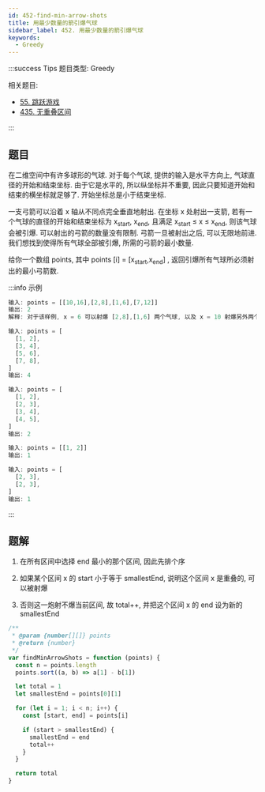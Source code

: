 ```yaml
---
id: 452-find-min-arrow-shots
title: 用最少数量的箭引爆气球
sidebar_label: 452. 用最少数量的箭引爆气球
keywords:
  - Greedy
---
```


:::success Tips
题目类型: Greedy

相关题目:

- [55. 跳跃游戏](/leetcode/medium/55-can-jump)
- [435. 无重叠区间](/leetcode/medium/435-erase-overlap-intervals)

:::

## 题目

在二维空间中有许多球形的气球. 对于每个气球, 提供的输入是水平方向上, 气球直径的开始和结束坐标. 由于它是水平的, 所以纵坐标并不重要, 因此只要知道开始和结束的横坐标就足够了. 开始坐标总是小于结束坐标.

一支弓箭可以沿着 x 轴从不同点完全垂直地射出. 在坐标 x 处射出一支箭, 若有一个气球的直径的开始和结束坐标为 x<sub>start</sub>, x<sub>end</sub>, 且满足 x<sub>start</sub> ≤ x ≤ x<sub>end</sub>, 则该气球会被引爆. 可以射出的弓箭的数量没有限制. 弓箭一旦被射出之后, 可以无限地前进. 我们想找到使得所有气球全部被引爆, 所需的弓箭的最小数量.

给你一个数组 points, 其中 points [i] = [x<sub>start</sub>,x<sub>end</sub>] , 返回引爆所有气球所必须射出的最小弓箭数.

:::info 示例

```ts
输入: points = [[10,16],[2,8],[1,6],[7,12]]
输出: 2
解释: 对于该样例, x = 6 可以射爆 [2,8],[1,6] 两个气球, 以及 x = 10 射爆另外两个气球
```

```ts
输入: points = [
  [1, 2],
  [3, 4],
  [5, 6],
  [7, 8],
]
输出: 4
```

```ts
输入: points = [
  [1, 2],
  [2, 3],
  [3, 4],
  [4, 5],
]
输出: 2
```

```ts
输入: points = [[1, 2]]
输出: 1
```

```ts
输入: points = [
  [2, 3],
  [2, 3],
]
输出: 1
```

:::

## 题解

1. 在所有区间中选择 end 最小的那个区间, 因此先排个序

2. 如果某个区间 x 的 start 小于等于 smallestEnd, 说明这个区间 x 是重叠的, 可以被射爆

3. 否则这一炮射不爆当前区间, 故 total++, 并把这个区间 x 的 end 设为新的 smallestEnd

```ts
/**
 * @param {number[][]} points
 * @return {number}
 */
var findMinArrowShots = function (points) {
  const n = points.length
  points.sort((a, b) => a[1] - b[1])

  let total = 1
  let smallestEnd = points[0][1]

  for (let i = 1; i < n; i++) {
    const [start, end] = points[i]

    if (start > smallestEnd) {
      smallestEnd = end
      total++
    }
  }

  return total
}
```
